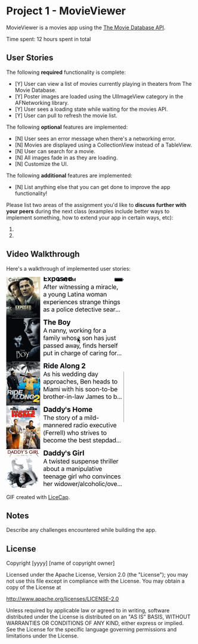 # Project 1 - MovieViewer

MovieViewer is a movies app using the [The Movie Database API](http://docs.themoviedb.apiary.io/#).

Time spent: 12 hours spent in total

## User Stories

The following **required** functionality is complete:

- [Y] User can view a list of movies currently playing in theaters from The Movie Database.
- [Y] Poster images are loaded using the UIImageView category in the AFNetworking library.
- [Y] User sees a loading state while waiting for the movies API.
- [Y] User can pull to refresh the movie list.

The following **optional** features are implemented:

- [N] User sees an error message when there's a networking error.
- [N] Movies are displayed using a CollectionView instead of a TableView.
- [N] User can search for a movie.
- [N] All images fade in as they are loading.
- [N] Customize the UI.

The following **additional** features are implemented:

- [N] List anything else that you can get done to improve the app functionality!

Please list two areas of the assignment you'd like to **discuss further with your peers** during the next class (examples include better ways to implement something, how to extend your app in certain ways, etc):

1. 
2. 

## Video Walkthrough 

Here's a walkthrough of implemented user stories:

<img src='https://raw.githubusercontent.com/Ghayrulla/Week1_Flicks/master/MovieViewer_2.gif' title='Video Walkthrough' width='' alt='Video Walkthrough' />

GIF created with [LiceCap](http://www.cockos.com/licecap/).

## Notes

Describe any challenges encountered while building the app.

## License

Copyright [yyyy] [name of copyright owner]

Licensed under the Apache License, Version 2.0 (the "License");
you may not use this file except in compliance with the License.
You may obtain a copy of the License at

http://www.apache.org/licenses/LICENSE-2.0

Unless required by applicable law or agreed to in writing, software
distributed under the License is distributed on an "AS IS" BASIS,
WITHOUT WARRANTIES OR CONDITIONS OF ANY KIND, either express or implied.
See the License for the specific language governing permissions and
limitations under the License.
